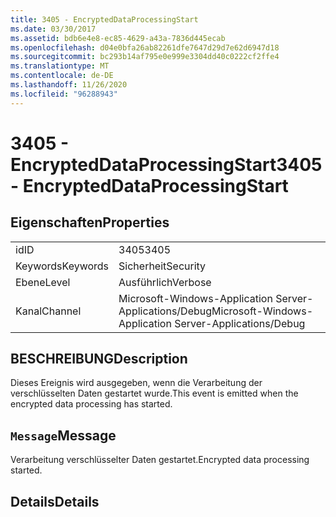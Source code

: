 ```yaml
---
title: 3405 - EncryptedDataProcessingStart
ms.date: 03/30/2017
ms.assetid: bdb6e4e8-ec85-4629-a43a-7836d445ecab
ms.openlocfilehash: d04e0bfa26ab82261dfe7647d29d7e62d6947d18
ms.sourcegitcommit: bc293b14af795e0e999e3304dd40c0222cf2ffe4
ms.translationtype: MT
ms.contentlocale: de-DE
ms.lasthandoff: 11/26/2020
ms.locfileid: "96288943"
---
```

# <a name="3405---encrypteddataprocessingstart"></a><span data-ttu-id="3231c-102">3405 - EncryptedDataProcessingStart</span><span class="sxs-lookup"><span data-stu-id="3231c-102">3405 - EncryptedDataProcessingStart</span></span>

## <a name="properties"></a><span data-ttu-id="3231c-103">Eigenschaften</span><span class="sxs-lookup"><span data-stu-id="3231c-103">Properties</span></span>  
  
|||  
|-|-|  
|<span data-ttu-id="3231c-104">id</span><span class="sxs-lookup"><span data-stu-id="3231c-104">ID</span></span>|<span data-ttu-id="3231c-105">3405</span><span class="sxs-lookup"><span data-stu-id="3231c-105">3405</span></span>|  
|<span data-ttu-id="3231c-106">Keywords</span><span class="sxs-lookup"><span data-stu-id="3231c-106">Keywords</span></span>|<span data-ttu-id="3231c-107">Sicherheit</span><span class="sxs-lookup"><span data-stu-id="3231c-107">Security</span></span>|  
|<span data-ttu-id="3231c-108">Ebene</span><span class="sxs-lookup"><span data-stu-id="3231c-108">Level</span></span>|<span data-ttu-id="3231c-109">Ausführlich</span><span class="sxs-lookup"><span data-stu-id="3231c-109">Verbose</span></span>|  
|<span data-ttu-id="3231c-110">Kanal</span><span class="sxs-lookup"><span data-stu-id="3231c-110">Channel</span></span>|<span data-ttu-id="3231c-111">Microsoft-Windows-Application Server-Applications/Debug</span><span class="sxs-lookup"><span data-stu-id="3231c-111">Microsoft-Windows-Application Server-Applications/Debug</span></span>|  
  
## <a name="description"></a><span data-ttu-id="3231c-112">BESCHREIBUNG</span><span class="sxs-lookup"><span data-stu-id="3231c-112">Description</span></span>  

 <span data-ttu-id="3231c-113">Dieses Ereignis wird ausgegeben, wenn die Verarbeitung der verschlüsselten Daten gestartet wurde.</span><span class="sxs-lookup"><span data-stu-id="3231c-113">This event is emitted when the encrypted data processing has started.</span></span>  
  
## <a name="message"></a><span data-ttu-id="3231c-114">`Message`</span><span class="sxs-lookup"><span data-stu-id="3231c-114">Message</span></span>  

 <span data-ttu-id="3231c-115">Verarbeitung verschlüsselter Daten gestartet.</span><span class="sxs-lookup"><span data-stu-id="3231c-115">Encrypted data processing started.</span></span>  
  
## <a name="details"></a><span data-ttu-id="3231c-116">Details</span><span class="sxs-lookup"><span data-stu-id="3231c-116">Details</span></span>
